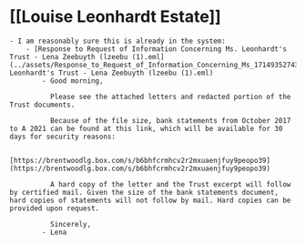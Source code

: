 # [[Louise Leonhardt Estate]]
	- I am reasonably sure this is already in the system:
		- [Response to Request of Information Concerning Ms. Leonhardt's Trust - Lena Zeebuyth (lzeebu (1).eml](../assets/Response_to_Request_of_Information_Concerning_Ms_1714935274307_0. Leonhardt's Trust - Lena Zeebuyth (lzeebu (1).eml)
			- Good morning,
			  
			  Please see the attached letters and redacted portion of the Trust documents.
			  
			  Because of the file size, bank statements from October 2017 to A 2021 can be found at this link, which will be available for 30 days for security reasons:
			  
			  [https://brentwoodlg.box.com/s/b6bhfcrmhcv2r2mxuaenjfuy9peopo39](https://brentwoodlg.box.com/s/b6bhfcrmhcv2r2mxuaenjfuy9peopo39)
			  
			  A hard copy of the letter and the Trust excerpt will follow by certified mail. Given the size of the bank statements document, hard copies of statements will not follow by mail. Hard copies can be provided upon request.
			  
			  Sincerely,
			- Lena